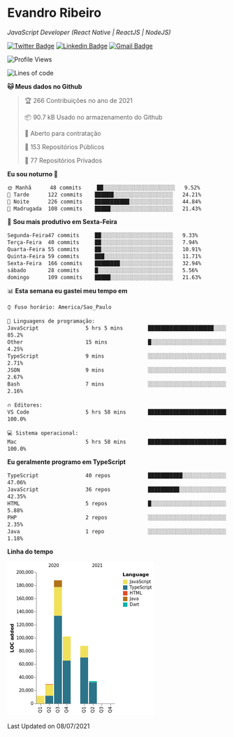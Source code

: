# Evandro **Ribeiro**

*JavaScript Developer (React Native | ReactJS | NodeJS)*

[![Twitter Badge](https://img.shields.io/badge/-@ribeiroevandro-201B2D?style=flat-square&labelColor=201B2D&logo=twitter&logoColor=white&link=https://twitter.com/ribeiroevandro)](https://twitter.com/ribeiroevandro) 
[![Linkedin Badge](https://img.shields.io/badge/-Evandro%20Ribeiro-201B2D?style=flat-square&logo=Linkedin&logoColor=white&link=https://www.linkedin.com/in/ribeiroevandro)](https://www.linkedin.com/in/ribeiroevandro) 
[![Gmail Badge](https://img.shields.io/badge/-oi@ribeiroevandro.com.br-201B2D?style=flat-square&logo=Gmail&logoColor=white&link=mailto:oi@ribeiroevandro.com.br)](mailto:oi@ribeiroevandro.com.br)


<!--START_SECTION:waka-->
![Profile Views](http://img.shields.io/badge/Visualizac%C3%B5es%20do%20perfil-1-blue)

![Lines of code](https://img.shields.io/badge/Desde%20o%20Hello%20World%20eu%20escrevi-452959%20linhas%20de%20c%C3%B3digo-blue)

**🐱 Meus dados no Github** 

> 🏆 266 Contribuições no ano de 2021
 > 
> 📦 90.7 kB Usado no armazenamento do Github 
 > 
> 💼 Aberto para contratação
 > 
> 📜 153 Repositórios Públicos 
 > 
> 🔑 77 Repositórios Privados  
 > 
**Eu sou noturno 🦉** 

```text
🌞 Manhã      48 commits     ██░░░░░░░░░░░░░░░░░░░░░░░   9.52% 
🌆 Tarde      122 commits    ██████░░░░░░░░░░░░░░░░░░░   24.21% 
🌃 Noite      226 commits    ███████████░░░░░░░░░░░░░░   44.84% 
🌙 Madrugada  108 commits    █████░░░░░░░░░░░░░░░░░░░░   21.43%

```
📅 **Sou mais produtivo em Sexta-Feira** 

```text
Segunda-Feira47 commits     ██░░░░░░░░░░░░░░░░░░░░░░░   9.33% 
Terça-Feira  40 commits     ██░░░░░░░░░░░░░░░░░░░░░░░   7.94% 
Quarta-Feira 55 commits     ██░░░░░░░░░░░░░░░░░░░░░░░   10.91% 
Quinta-Feira 59 commits     ███░░░░░░░░░░░░░░░░░░░░░░   11.71% 
Sexta-Feira  166 commits    ████████░░░░░░░░░░░░░░░░░   32.94% 
sábado       28 commits     █░░░░░░░░░░░░░░░░░░░░░░░░   5.56% 
domingo      109 commits    █████░░░░░░░░░░░░░░░░░░░░   21.63%

```


📊 **Esta semana eu gastei meu tempo em** 

```text
⌚︎ Fuso horário: America/Sao_Paulo

💬 Linguagens de programação: 
JavaScript               5 hrs 5 mins        █████████████████████░░░░   85.2% 
Other                    15 mins             █░░░░░░░░░░░░░░░░░░░░░░░░   4.25% 
TypeScript               9 mins              ░░░░░░░░░░░░░░░░░░░░░░░░░   2.71% 
JSON                     9 mins              ░░░░░░░░░░░░░░░░░░░░░░░░░   2.67% 
Bash                     7 mins              ░░░░░░░░░░░░░░░░░░░░░░░░░   2.16%

🔥 Editores: 
VS Code                  5 hrs 58 mins       █████████████████████████   100.0%

💻 Sistema operacional: 
Mac                      5 hrs 58 mins       █████████████████████████   100.0%

```

**Eu geralmente programo em TypeScript** 

```text
TypeScript               40 repos            ███████████░░░░░░░░░░░░░░   47.06% 
JavaScript               36 repos            ██████████░░░░░░░░░░░░░░░   42.35% 
HTML                     5 repos             █░░░░░░░░░░░░░░░░░░░░░░░░   5.88% 
PHP                      2 repos             ░░░░░░░░░░░░░░░░░░░░░░░░░   2.35% 
Java                     1 repo              ░░░░░░░░░░░░░░░░░░░░░░░░░   1.18%

```


**Linha do tempo**

![Chart not found](https://raw.githubusercontent.com/ribeiroevandro/ribeiroevandro/master/charts/bar_graph.png) 


 Last Updated on 08/07/2021
<!--END_SECTION:waka-->
